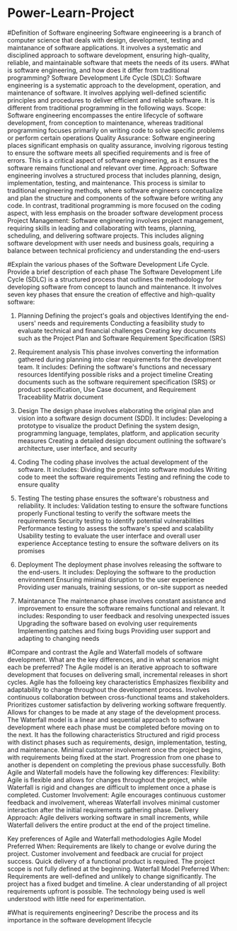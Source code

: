 # Power-Learn-Project
#Definition of Software engineering
Software engineeering is a branch of computer science that deals with design, development, testing and maintanance of software applications. It involves a systematic and disciplined approach to software development, ensuring high-quality, reliable, and maintainable software that meets the needs of its users.
#What is software engineering, and how does it differ from traditional programming? Software Development Life Cycle (SDLC):
Software engineering is a systematic approach to the development, operation, and maintenance of software. It involves applying well-defined scientific principles and procedures to deliver efficient and reliable software. It is different from traditional programming in the following ways.
Scope: Software engineering encompasses the entire lifecycle of software development, from conception to maintenance, whereas traditional programming focuses primarily on writing code to solve specific problems or perform certain operations
Quality Assurance: Software engineering places significant emphasis on quality assurance, involving rigorous testing to ensure the software meets all specified requirements and is free of errors. This is a critical aspect of software engineering, as it ensures the software remains functional and relevant over time.
Approach: Software engineering involves a structured process that includes planning, design, implementation, testing, and maintenance. This process is similar to traditional engineering methods, where software engineers conceptualize and plan the structure and components of the software before writing any code. In contrast, traditional programming is more focused on the coding aspect, with less emphasis on the broader software development process
Project Management: Software engineering involves project management, requiring skills in leading and collaborating with teams, planning, scheduling, and delivering software projects. This includes aligning software development with user needs and business goals, requiring a balance between technical proficiency and understanding the end-users

#Explain the various phases of the Software Development Life Cycle. Provide a brief description of each phase
The Software Development Life Cycle (SDLC) is a structured process that outlines the methodology for developing software from concept to launch and maintenance. It involves seven key phases that ensure the creation of effective and high-quality software:
1. Planning
Defining the project's goals and objectives
Identifying the end-users' needs and requirements
Conducting a feasibility study to evaluate technical and financial challenges
Creating key documents such as the Project Plan and Software Requirement Specification (SRS)

2. Requirement analysis
This phase involves converting the information gathered during planning into clear requirements for the development team. It includes:
Defining the software's functions and necessary resources
Identifying possible risks and a project timeline
Creating documents such as the software requirement specification (SRS) or product specification, Use Case document, and Requirement Traceability Matrix document

3. Design
The design phase involves elaborating the original plan and vision into a software design document (SDD). It includes:
Developing a prototype to visualize the product
Defining the system design, programming language, templates, platform, and application security measures
Creating a detailed design document outlining the software's architecture, user interface, and security

4. Coding
The coding phase involves the actual development of the software. It includes:
Dividing the project into software modules
Writing code to meet the software requirements
Testing and refining the code to ensure quality

5. Testing
The testing phase ensures the software's robustness and reliability. It includes:
Validation testing to ensure the software functions properly
Functional testing to verify the software meets the requirements
Security testing to identify potential vulnerabilities
Performance testing to assess the software's speed and scalability
Usability testing to evaluate the user interface and overall user experience
Acceptance testing to ensure the software delivers on its promises

6. Deployment
The deployment phase involves releasing the software to the end-users. It includes:
Deploying the software to the production environment
Ensuring minimal disruption to the user experience
Providing user manuals, training sessions, or on-site support as needed

7. Maintanance
The maintenance phase involves constant assistance and improvement to ensure the software remains functional and relevant. It includes:
Responding to user feedback and resolving unexpected issues
Upgrading the software based on evolving user requirements
Implementing patches and fixing bugs
Providing user support and adapting to changing needs

#Compare and contrast the Agile and Waterfall models of software development. What are the key differences, and in what scenarios might each be preferred?
The Agile model is an iterative approach to software development that focuses on delivering small, incremental releases in short cycles. Agile has the folloeing key characteristics
    Emphasizes flexibility and adaptability to change throughout the development process.
    Involves continuous collaboration between cross-functional teams and stakeholders.
    Prioritizes customer satisfaction by delivering working software frequently.
    Allows for changes to be made at any stage of the development process.
The Waterfall model is a linear and sequential approach to software development where each phase must be completed before moving on to the next. It has the following characteristics
    Structured and rigid process with distinct phases such as requirements, design, implementation, testing, and maintenance.
    Minimal customer involvement once the project begins, with requirements being fixed at the start.
    Progression from one phase to another is dependent on completing the previous phase successfully.
Both Agile and Waterfall models have the following key differences:
Flexibility: Agile is flexible and allows for changes throughout the project, while Waterfall is rigid and changes are difficult to implement once a phase is completed.
Customer Involvement: Agile encourages continuous customer feedback and involvement, whereas Waterfall involves minimal customer interaction after the initial requirements gathering phase.
Delivery Approach: Agile delivers working software in small increments, while Waterfall delivers the entire product at the end of the project timeline.

Key  preferences of Agile and Waterfall methodologies
Agile Model Preferred When:
Requirements are likely to change or evolve during the project.
Customer involvement and feedback are crucial for project success.
Quick delivery of a functional product is required.
The project scope is not fully defined at the beginning.
Waterfall Model Preferred When:
Requirements are well-defined and unlikely to change significantly.
The project has a fixed budget and timeline.
A clear understanding of all project requirements upfront is possible.
The technology being used is well understood with little need for experimentation.

#What is requirements engineering? Describe the process and its importance in the software development lifecycle
